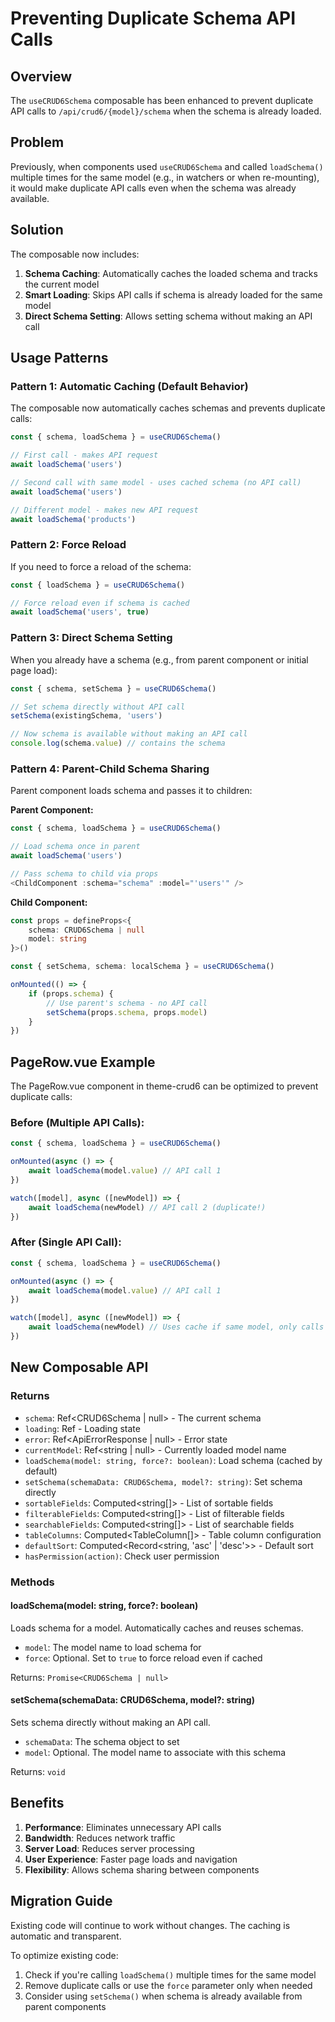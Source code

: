 # Preventing Duplicate Schema API Calls

## Overview

The `useCRUD6Schema` composable has been enhanced to prevent duplicate API calls to `/api/crud6/{model}/schema` when the schema is already loaded.

## Problem

Previously, when components used `useCRUD6Schema` and called `loadSchema()` multiple times for the same model (e.g., in watchers or when re-mounting), it would make duplicate API calls even when the schema was already available.

## Solution

The composable now includes:

1. **Schema Caching**: Automatically caches the loaded schema and tracks the current model
2. **Smart Loading**: Skips API calls if schema is already loaded for the same model
3. **Direct Schema Setting**: Allows setting schema without making an API call

## Usage Patterns

### Pattern 1: Automatic Caching (Default Behavior)

The composable now automatically caches schemas and prevents duplicate calls:

```typescript
const { schema, loadSchema } = useCRUD6Schema()

// First call - makes API request
await loadSchema('users')

// Second call with same model - uses cached schema (no API call)
await loadSchema('users')

// Different model - makes new API request
await loadSchema('products')
```

### Pattern 2: Force Reload

If you need to force a reload of the schema:

```typescript
const { loadSchema } = useCRUD6Schema()

// Force reload even if schema is cached
await loadSchema('users', true)
```

### Pattern 3: Direct Schema Setting

When you already have a schema (e.g., from parent component or initial page load):

```typescript
const { schema, setSchema } = useCRUD6Schema()

// Set schema directly without API call
setSchema(existingSchema, 'users')

// Now schema is available without making an API call
console.log(schema.value) // contains the schema
```

### Pattern 4: Parent-Child Schema Sharing

Parent component loads schema and passes it to children:

**Parent Component:**
```typescript
const { schema, loadSchema } = useCRUD6Schema()

// Load schema once in parent
await loadSchema('users')

// Pass schema to child via props
<ChildComponent :schema="schema" :model="'users'" />
```

**Child Component:**
```typescript
const props = defineProps<{
    schema: CRUD6Schema | null
    model: string
}>()

const { setSchema, schema: localSchema } = useCRUD6Schema()

onMounted(() => {
    if (props.schema) {
        // Use parent's schema - no API call
        setSchema(props.schema, props.model)
    }
})
```

## PageRow.vue Example

The PageRow.vue component in theme-crud6 can be optimized to prevent duplicate calls:

### Before (Multiple API Calls):
```typescript
const { schema, loadSchema } = useCRUD6Schema()

onMounted(async () => {
    await loadSchema(model.value) // API call 1
})

watch([model], async ([newModel]) => {
    await loadSchema(newModel) // API call 2 (duplicate!)
})
```

### After (Single API Call):
```typescript
const { schema, loadSchema } = useCRUD6Schema()

onMounted(async () => {
    await loadSchema(model.value) // API call 1
})

watch([model], async ([newModel]) => {
    await loadSchema(newModel) // Uses cache if same model, only calls API if different
})
```

## New Composable API

### Returns

- `schema`: Ref<CRUD6Schema | null> - The current schema
- `loading`: Ref<boolean> - Loading state
- `error`: Ref<ApiErrorResponse | null> - Error state
- `currentModel`: Ref<string | null> - Currently loaded model name
- `loadSchema(model: string, force?: boolean)`: Load schema (cached by default)
- `setSchema(schemaData: CRUD6Schema, model?: string)`: Set schema directly
- `sortableFields`: Computed<string[]> - List of sortable fields
- `filterableFields`: Computed<string[]> - List of filterable fields
- `searchableFields`: Computed<string[]> - List of searchable fields
- `tableColumns`: Computed<TableColumn[]> - Table column configuration
- `defaultSort`: Computed<Record<string, 'asc' | 'desc'>> - Default sort
- `hasPermission(action)`: Check user permission

### Methods

#### loadSchema(model: string, force?: boolean)

Loads schema for a model. Automatically caches and reuses schemas.

- `model`: The model name to load schema for
- `force`: Optional. Set to `true` to force reload even if cached

Returns: `Promise<CRUD6Schema | null>`

#### setSchema(schemaData: CRUD6Schema, model?: string)

Sets schema directly without making an API call.

- `schemaData`: The schema object to set
- `model`: Optional. The model name to associate with this schema

Returns: `void`

## Benefits

1. **Performance**: Eliminates unnecessary API calls
2. **Bandwidth**: Reduces network traffic
3. **Server Load**: Reduces server processing
4. **User Experience**: Faster page loads and navigation
5. **Flexibility**: Allows schema sharing between components

## Migration Guide

Existing code will continue to work without changes. The caching is automatic and transparent.

To optimize existing code:

1. Check if you're calling `loadSchema()` multiple times for the same model
2. Remove duplicate calls or use the `force` parameter only when needed
3. Consider using `setSchema()` when schema is already available from parent components
